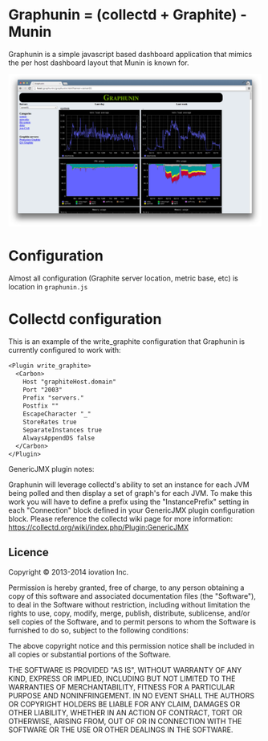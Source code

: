 Graphunin = (collectd + Graphite) - Munin
===================================

Graphunin is a simple javascript based dashboard application that mimics the per host dashboard layout that Munin is known for.  

![Image](example/screenshot.png?raw=true)

# Configuration

Almost all configuration (Graphite server location, metric base, etc) is location in `graphunin.js`

# Collectd configuration

This is an example of the write_graphite configuration that Graphunin is currently configured to work with:

````
<Plugin write_graphite>
  <Carbon>
    Host "graphiteHost.domain"
    Port "2003"
    Prefix "servers."
    Postfix ""
    EscapeCharacter "_"
    StoreRates true
    SeparateInstances true
    AlwaysAppendDS false
  </Carbon>
</Plugin>
````

GenericJMX plugin notes:

Graphunin will leverage collectd's ability to set an instance for each JVM being polled and then display a set of graph's for each JVM.  To make this work you will have to define a prefix using the "InstancePrefix" setting in each "Connection" block defined in your GenericJMX plugin configuration block.
Please reference the collectd wiki page for more information: https://collectd.org/wiki/index.php/Plugin:GenericJMX

Licence
-------

Copyright © 2013-2014 iovation Inc.

Permission is hereby granted, free of charge, to any person obtaining a copy
of this software and associated documentation files (the "Software"), to deal
in the Software without restriction, including without limitation the rights
to use, copy, modify, merge, publish, distribute, sublicense, and/or sell
copies of the Software, and to permit persons to whom the Software is
furnished to do so, subject to the following conditions:

The above copyright notice and this permission notice shall be included in all
copies or substantial portions of the Software.

THE SOFTWARE IS PROVIDED "AS IS", WITHOUT WARRANTY OF ANY KIND, EXPRESS OR
IMPLIED, INCLUDING BUT NOT LIMITED TO THE WARRANTIES OF MERCHANTABILITY,
FITNESS FOR A PARTICULAR PURPOSE AND NONINFRINGEMENT. IN NO EVENT SHALL THE
AUTHORS OR COPYRIGHT HOLDERS BE LIABLE FOR ANY CLAIM, DAMAGES OR OTHER
LIABILITY, WHETHER IN AN ACTION OF CONTRACT, TORT OR OTHERWISE, ARISING FROM,
OUT OF OR IN CONNECTION WITH THE SOFTWARE OR THE USE OR OTHER DEALINGS IN THE
SOFTWARE.
